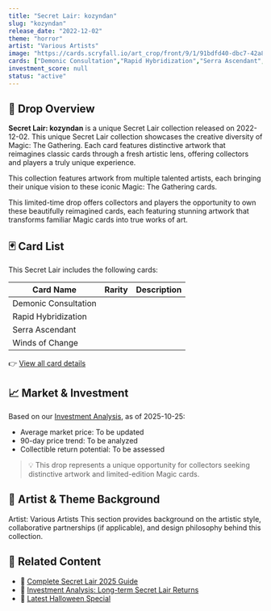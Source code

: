 ```yaml
---
title: "Secret Lair: kozyndan"
slug: "kozyndan"
release_date: "2022-12-02"
theme: "horror"
artist: "Various Artists"
image: "https://cards.scryfall.io/art_crop/front/9/1/91bdfd40-dbc7-42a8-a122-5834193b8f5e.jpg?1682712840"
cards: ["Demonic Consultation","Rapid Hybridization","Serra Ascendant","Winds of Change"]
investment_score: null
status: "active"
---
```


## 💠 Drop Overview
**Secret Lair: kozyndan** is a unique Secret Lair collection released on 2022-12-02. This unique Secret Lair collection showcases the creative diversity of Magic: The Gathering. Each card features distinctive artwork that reimagines classic cards through a fresh artistic lens, offering collectors and players a truly unique experience.

This collection features artwork from multiple talented artists, each bringing their unique vision to these iconic Magic: The Gathering cards.

This limited-time drop offers collectors and players the opportunity to own these beautifully reimagined cards, each featuring stunning artwork that transforms familiar Magic cards into true works of art.

## 🃏 Card List
This Secret Lair includes the following cards:

| Card Name | Rarity | Description |
|-----------|---------|-------------|
| Demonic Consultation |  |  |
| Rapid Hybridization |  |  |
| Serra Ascendant |  |  |
| Winds of Change |  |  |

👉 [View all card details](/cards?drop=kozyndan)

## 📈 Market & Investment
Based on our [Investment Analysis](/investment/kozyndan), as of 2025-10-25:
- Average market price: To be updated
- 90-day price trend: To be analyzed
- Collectible return potential: To be assessed

> 💡 This drop represents a unique opportunity for collectors seeking distinctive artwork and limited-edition Magic cards.

## 🎨 Artist & Theme Background
Artist: Various Artists
This section provides background on the artistic style, collaborative partnerships (if applicable), and design philosophy behind this collection.

## 🔗 Related Content
- 📰 [Complete Secret Lair 2025 Guide](/news/secret-lair-2025-complete-guide)
- 💼 [Investment Analysis: Long-term Secret Lair Returns](/investment)
- 🎃 [Latest Halloween Special](/drops/secret-scare-superdrop-2025)